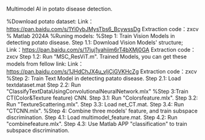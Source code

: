 Multimodel AI in potato disease detection.

%Download potato dataset:
Link：https://pan.baidu.com/s/1Yi0ybJMysTbs6_BcywssDg 
Extraction code：zxcv
% Matlab 2024A
%Runing models:
%Step 1: Train Vision Models in detecting potato disease.
      Step 1.1: Download Vision Models' structure;
            Link：https://pan.baidu.com/s/17juj1yahiim6rT4bXMj0GA 
            Extraction code：zxcv
      Step 1.2: Run "MSC_ResViT.m".
      Trained Models, you can get these models from fellow link:
            Link：https://pan.baidu.com/s/1JHdChJX4u_vljCjGVKHcZg 
            Extraction code：zxcv
%Step 2: Train Text Model in detecting patato disease.
      Step 2.1: Load textdataset.mat
      Step 2.2: Run "ClassifyTextDataUsingConvolutionalNeuralNetwork.mlx"
%Step 3:Train CT(Color&Texture feature) CNN.
      Step 3.1: Run "Colorsfeature.mlx".
      Step 3.2: Run "TextureScattering.mlx".
      Step 3.3: Load net_CT.mat.
      Step 3.4: Run "CTCNN.mlx".
%Step 4: Combine three models' feature, and train subspace discrimination.
      Step 4.1: Load multimodel_feature.mat.
      Step 4.2: Run "combinefeature.mlx".
      Step 4.3: Use Matlab APP "classification" to train subspace discrimination.
      

